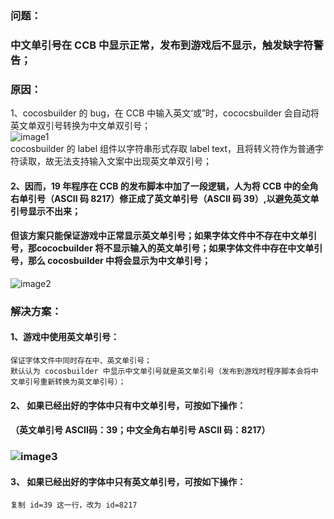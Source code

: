 ### 问题：

### 中文单引号在 CCB 中显示正常，发布到游戏后不显示，触发缺字符警告；

### 原因：

1、cocosbuilder 的 bug，在 CCB 中输入英文‘或”时，cococsbuilder 会自动将英文单双引号转换为中文单双引号；  
![image1](http://localhost:5173/WTC-Docs/assets/1758727509638_41724b2f.png)  
	cocosbuilder 的 label 组件以字符串形式存取 label text，且将转义符作为普通字符读取，故无法支持输入文案中出现英文单双引号；

#### 2、因而，19 年程序在 CCB 的发布脚本中加了一段逻辑，人为将 CCB 中的全角右单引号（ASCII 码 8217）修正成了英文单引号（ASCII 码 39）,以避免英文单引号显示不出来；

#### 但该方案只能保证游戏中正常显示英文单引号；如果字体文件中不存在中文单引号，那cococbuilder 将不显示输入的英文单引号；如果字体文件中存在中文单引号，那么 cocosbuilder 中将会显示为中文单引号；

![image2](http://localhost:5173/WTC-Docs/assets/1758727509640_7ccba7ae.png)

### 解决方案：

#### 1、游戏中使用英文单引号：

	保证字体文件中同时存在中、英文单引号；  
	默认认为 cocosbuilder 中显示中文单引号就是英文单引号（发布到游戏时程序脚本会将中文单引号重新转换为英文单引号）；

#### 2、 如果已经出好的字体中只有中文单引号，可按如下操作：

#### （英文单引号 ASCII码：39；中文全角右单引号 ASCII 码：8217）

### ![image3](http://localhost:5173/WTC-Docs/assets/1758727509643_c16d2919.png)

#### 3、 如果已经出好的字体中只有英文单引号，可按如下操作：

	复制 id=39 这一行，改为 id=8217





